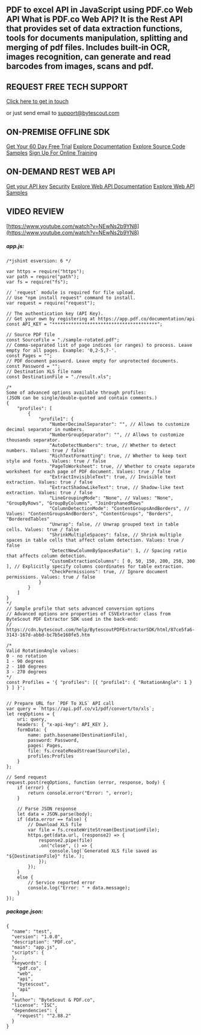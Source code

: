## PDF to excel API in JavaScript using PDF.co Web API What is PDF.co Web API? It is the Rest API that provides set of data extraction functions, tools for documents manipulation, splitting and merging of pdf files. Includes built-in OCR, images recognition, can generate and read barcodes from images, scans and pdf.

## REQUEST FREE TECH SUPPORT

[Click here to get in touch](https://bytescout.zendesk.com/hc/en-us/requests/new?subject=PDF.co%20Web%20API%20Question)

or just send email to [support@bytescout.com](mailto:support@bytescout.com?subject=PDF.co%20Web%20API%20Question) 

## ON-PREMISE OFFLINE SDK 

[Get Your 60 Day Free Trial](https://bytescout.com/download/web-installer?utm_source=github-readme)
[Explore Documentation](https://bytescout.com/documentation/index.html?utm_source=github-readme)
[Explore Source Code Samples](https://github.com/bytescout/ByteScout-SDK-SourceCode/)
[Sign Up For Online Training](https://academy.bytescout.com/)


## ON-DEMAND REST WEB API

[Get your API key](https://app.pdf.co/signup?utm_source=github-readme)
[Security](https://pdf.co/security)
[Explore Web API Documentation](https://apidocs.pdf.co?utm_source=github-readme)
[Explore Web API Samples](https://github.com/bytescout/ByteScout-SDK-SourceCode/tree/master/PDF.co%20Web%20API)

## VIDEO REVIEW

[https://www.youtube.com/watch?v=NEwNs2b9YN8](https://www.youtube.com/watch?v=NEwNs2b9YN8)




<!-- code block begin -->

##### **app.js:**
    
```
/*jshint esversion: 6 */

var https = require("https");
var path = require("path");
var fs = require("fs");

// `request` module is required for file upload.
// Use "npm install request" command to install.
var request = require("request");

// The authentication key (API Key).
// Get your own by registering at https://app.pdf.co/documentation/api
const API_KEY = "***************************************";

// Source PDF file
const SourceFile = "./sample-rotated.pdf";
// Comma-separated list of page indices (or ranges) to process. Leave empty for all pages. Example: '0,2-5,7-'.
const Pages = "";
// PDF document password. Leave empty for unprotected documents.
const Password = "";
// Destination XLS file name
const DestinationFile = "./result.xls";

/*
Some of advanced options available through profiles:
(JSON can be single/double-quoted and contain comments.)
{
    "profiles": [
        {
            "profile1": {
                "NumberDecimalSeparator": "", // Allows to customize decimal separator in numbers.
                "NumberGroupSeparator": "", // Allows to customize thousands separator.
                "AutoDetectNumbers": true, // Whether to detect numbers. Values: true / false
                "RichTextFormatting": true, // Whether to keep text style and fonts. Values: true / false
                "PageToWorksheet": true, // Whether to create separate worksheet for each page of PDF document. Values: true / false
                "ExtractInvisibleText": true, // Invisible text extraction. Values: true / false
                "ExtractShadowLikeText": true, // Shadow-like text extraction. Values: true / false
                "LineGroupingMode": "None", // Values: "None", "GroupByRows", "GroupByColumns", "JoinOrphanedRows"
                "ColumnDetectionMode": "ContentGroupsAndBorders", // Values: "ContentGroupsAndBorders", "ContentGroups", "Borders", "BorderedTables"
                "Unwrap": false, // Unwrap grouped text in table cells. Values: true / false
                "ShrinkMultipleSpaces": false, // Shrink multiple spaces in table cells that affect column detection. Values: true / false
                "DetectNewColumnBySpacesRatio": 1, // Spacing ratio that affects column detection.
                "CustomExtractionColumns": [ 0, 50, 150, 200, 250, 300 ], // Explicitly specify columns coordinates for table extraction.
                "CheckPermissions": true, // Ignore document permissions. Values: true / false
            }
        }
    ]
}
*/
// Sample profile that sets advanced conversion options
// Advanced options are properties of CSVExtractor class from ByteScout PDF Extractor SDK used in the back-end:
// https://cdn.bytescout.com/help/BytescoutPDFExtractorSDK/html/87ce5fa6-3143-167d-abbd-bc7b5e160fe5.htm

/*
Valid RotationAngle values:
0 - no rotation
1 - 90 degrees
2 - 180 degrees
3 - 270 degrees
*/
const Profiles = '{ "profiles": [{ "profile1": { "RotationAngle": 1 } } ] }';


// Prepare URL for `PDF To XLS` API call
var query = `https://api.pdf.co/v1/pdf/convert/to/xls`;
let reqOptions = {
    uri: query,
    headers: { "x-api-key": API_KEY },
    formData: {
        name: path.basename(DestinationFile),
        password: Password,
        pages: Pages,
        file: fs.createReadStream(SourceFile),
        profiles:Profiles
    }
};

// Send request
request.post(reqOptions, function (error, response, body) {
    if (error) {
        return console.error("Error: ", error);
    }

    // Parse JSON response
    let data = JSON.parse(body);
    if (data.error == false) {
        // Download XLS file
        var file = fs.createWriteStream(DestinationFile);
        https.get(data.url, (response2) => {
            response2.pipe(file)
            .on("close", () => {
                console.log(`Generated XLS file saved as "${DestinationFile}" file.`);
            });
        });
    }
    else {
        // Service reported error
        console.log("Error: " + data.message);
    }
});
```

<!-- code block end -->    

<!-- code block begin -->

##### **package.json:**
    
```
{
  "name": "test",
  "version": "1.0.0",
  "description": "PDF.co",
  "main": "app.js",
  "scripts": {
  },
  "keywords": [
    "pdf.co",
    "web",
    "api",
    "bytescout",
    "api"
  ],
  "author": "ByteScout & PDF.co",
  "license": "ISC",
  "dependencies": {
    "request": "^2.88.2"
  }
}

```

<!-- code block end -->